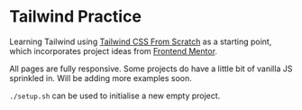 # Tailwind Practice

Learning Tailwind using [Tailwind CSS From Scratch](https://www.udemy.com/course/tailwind-from-scratch/) as a starting point, which incorporates project ideas from [Frontend Mentor](https://www.frontendmentor.io/home). 

All pages are fully responsive. Some projects do have a little bit of vanilla JS sprinkled in. Will be adding more examples soon.

`./setup.sh` can be used to initialise a new empty project.
